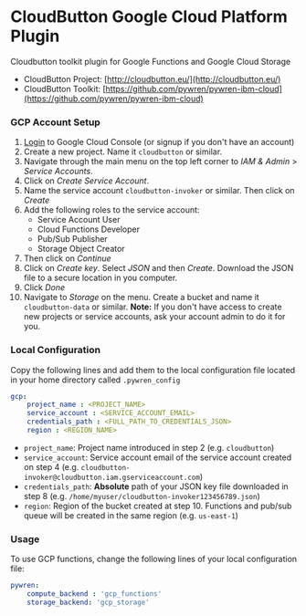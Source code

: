 # CloudButton Google Cloud Platform Plugin
Cloudbutton toolkit plugin for Google Functions and Google Cloud Storage

- CloudButton Project: [http://cloudbutton.eu/](http://cloudbutton.eu/)
- CloudButton Toolkit: [https://github.com/pywren/pywren-ibm-cloud](https://github.com/pywren/pywren-ibm-cloud)

### GCP Account Setup

 1. [Login](https://console.cloud.google.com) to Google Cloud Console (or signup if you don't have an account)
 2. Create a new project. Name it `cloudbutton` or similar.
 3. Navigate through the main menu on the top left corner to *IAM & Admin* > *Service Accounts*.
 4. Click on *Create Service Account*.
 5. Name the service account `cloudbutton-invoker` or similar. Then click on *Create*
 6. Add the following roles to the service account:
	 - Service Account User
	 - Cloud Functions Developer
	 - Pub/Sub Publisher
	 - Storage Object Creator
 7. Then click on *Continue*
 8. Click on *Create key*. Select *JSON* and then *Create*. Download the JSON file to a secure location in you computer.
 9. Click *Done*
 10. Navigate to *Storage* on the menu. Create a bucket and name it `cloudbutton-data` or similar.
**Note:**  If you don't have access to create new projects or service accounts, ask your account admin to do it for you.

### Local Configuration

Copy the following lines and add them to the local configuration file located in your home directory called `.pywren_config`

```yaml
gcp:
    project_name : <PROJECT_NAME>
    service_account : <SERVICE_ACCOUNT_EMAIL>
    credentials_path : <FULL_PATH_TO_CREDENTIALS_JSON>
    region : <REGION_NAME>
```

 - `project_name`: Project name introduced in step 2 (e.g. `cloudbutton`)
 - `service_account`: Service account email of the service account created on step 4 (e.g. `cloudbutton-invoker@cloudbutton.iam.gserviceaccount.com`)
 - `credentials_path`: **Absolute** path of your JSON key file downloaded in step 8 (e.g. `/home/myuser/cloudbutton-invoker123456789.json`)
 - `region`: Region of the bucket created at step 10. Functions and pub/sub queue will be created in the same region (e.g. `us-east-1`)

### Usage

To use GCP functions, change the following lines of your local configuration file:
```yaml
pywren:
    compute_backend : 'gcp_functions'
    storage_backend: 'gcp_storage'
```
